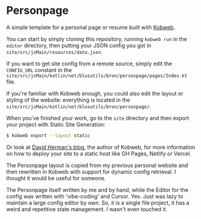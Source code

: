 # Personpage

A simple template for a personal page or resume built with [Kobweb](https://github.com/varabyte/kobweb).

You can start by simply cloning this repository, running `kobweb run` in the `editor` directory,
then putting your JSON config you got in `site/src/jsMain/resources/data.json`.

If you want to get site config from a remote source, simply edit the `CONFIG_URL` constant in
the `site/src/jsMain/kotlin/net/blusutils/bron/personpage/pages/Index.kt` file.

If you're familiar with Kobweb enough, you could also edit the layout or styling of the website: 
everything is located in the `site/src/jsMain/kotlin/net/blusutils/bron/personpage/`.

When you've finished your work, go to the `site` directory and then export your project with Static Site Generation:

```bash
$ kobweb export --layout static
```

Or look at [David Herman's blog](https://bitspittle.dev/blog/2022/static-deploy), the author of Kobweb,
for more information on how to deploy your site to a static host like GH Pages, Netlify or Vercel.

The Personpage layout is copied from my previous personal website and then rewritten in Kobweb
with support for dynamic config retrieval. I thought it would be useful for someone.

The Personpage itself written by me and by hand,
while the Editor for the config was written with 'vibe-coding' and Cursor.
Yes. Just was lazy to maintain a large config editor by own.
So, it is a single file project, it has a weird and repetitive state management.
I wasn't even touched it.
